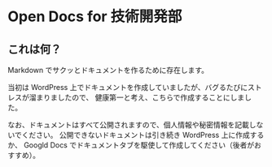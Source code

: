 # Open Docs for 技術開発部

## これは何？

Markdown でサクッとドキュメントを作るために存在します。

当初は WordPress 上でドキュメントを作成していましたが、バグるたびにストレスが溜まりましたので、
健康第一と考え、こちらで作成することにしました。

なお、ドキュメントはすべて公開されますので、個人情報や秘密情報を記載しないでください。
公開できないドキュメントは引き続き WordPress 上に作成するか、
Googld Docs でドキュメントタブを駆使して作成してください（後者がおすすめ）。